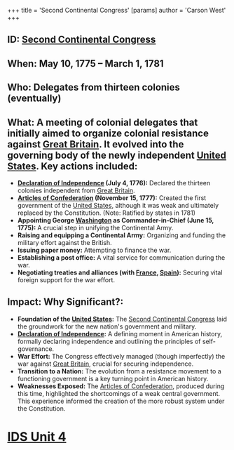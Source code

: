+++
 title = 'Second Continental Congress'
[params]
	author = 'Carson West'
+++
## ID: [Second Continental Congress](./../second-continental-congress/) 
## When: May 10, 1775 – March 1, 1781

## Who:  Delegates from thirteen colonies (eventually)

## What:  A meeting of colonial delegates that initially aimed to organize colonial resistance against [Great Britain](./../great-britain/).  It evolved into the governing body of the newly independent [United States](./../united-states/).  Key actions included:

* **[Declaration of Independence](./../declaration-of-independence/) (July 4, 1776):** Declared the thirteen colonies independent from [Great Britain](./../great-britain/).
* **[Articles of Confederation](./../articles-of-confederation/) (November 15, 1777):**  Created the first government of the [United States](./../united-states/), although it was weak and ultimately replaced by the Constitution.  (Note:  Ratified by states in 1781)
* **Appointing George [Washington](./../washington/) as Commander-in-Chief (June 15, 1775):**  A crucial step in unifying the Continental Army.
* **Raising and equipping a Continental Army:**  Organizing and funding the military effort against the British.
* **Issuing paper money:** Attempting to finance the war.
* **Establishing a post office:**  A vital service for communication during the war.
* **Negotiating treaties and alliances (with [France](./../france/), [Spain](./../spain/)):**  Securing vital foreign support for the war effort.


## Impact: Why Significant?:

* **Foundation of the [United States](./../united-states/):**  The [Second Continental Congress](./../second-continental-congress/) laid the groundwork for the new nation's government and military.
* **[Declaration of Independence](./../declaration-of-independence/):**  A defining moment in American history, formally declaring independence and outlining the principles of self-governance.
* **War Effort:** The Congress effectively managed (though imperfectly) the war against [Great Britain](./../great-britain/), crucial for securing independence.
* **Transition to a Nation:** The evolution from a resistance movement to a functioning government is a key turning point in American history.
* **Weaknesses Exposed:**  The [Articles of Confederation](./../articles-of-confederation/), produced during this time, highlighted the shortcomings of a weak central government. This experience informed the creation of the more robust system under the Constitution.

# [IDS Unit 4](./../ids-unit-4/)
